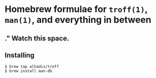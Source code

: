 Homebrew formulae for `troff(1)`, `man(1)`, and everything in between
=====================================================================

## .\" Watch this space.


Installing
----------

~~~console
$ brew tap alhadis/troff
$ brew install man-db
~~~
